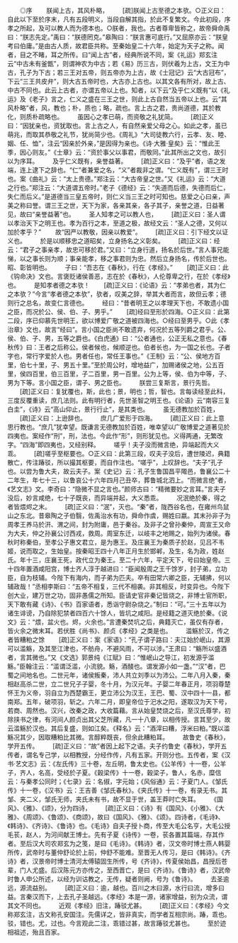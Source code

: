 <!-- { "loadSidebar": true } -->
　　◎序
　　朕闻上古，其风朴略，
　　[疏]朕闻上古至德之本欤。○正义曰：自此以下至於序末，凡有五段明义，当段自解其指，於此不复繁文。今此初段，序孝之所起，及可以教人而为德本也。○朕者，我也。古者尊卑皆称之，故帝舜命禹曰：“朕志先定。”禹曰：“朕德罔克。”皋陶曰：“朕言惠可底行。”又屈原亦云：“朕皇考曰伯庸。”是由古人质，故君臣共称。至秦始皇二十六年，始定为天子之称。闻者，目之不睹，耳之所传。曰“闻上古”者，经典所说不同，案《礼运》郑玄注云“中古未有釜甑”，则谓神农为中古；若《易》历三古，则伏羲为上古，文王为中古，孔子为下古；若三王对五帝，则五帝亦为上古，故《士冠记》云“大古冠布”，下云“三王共皮弁”，则大古五帝时也，大古亦上古也。以其文各有所对，故上古、中古不同也。此云上古者，亦谓五帝以上也。知者，以下云“及乎仁义既有”以《礼运》及《老子》言之，仁义之盛在三王之世，则此上古自然当五帝以上也。云“其风朴略”者，风，教也；朴，质也；略，疏也。言上古之君，贵尚道德，其於教化，则质朴疏略也。
　　虽因心之孝已萌，而资敬之礼犹简。
　　[疏]正义曰：“因犹亲也，资犹取也。言上古之人，有自然亲爱父母之心。如此之孝，虽已萌兆，而取其恭敬之礼节，犹尚简少也。《周礼》“大司徒教六行，云孝、友、睦、姻、任、恤”，注云“因亲於外亲，”是因得为亲也。《诗·大雅·皇矣》云：“惟此王季，因心则友。”《士章》云：“资於事父以事君，而敬同。”此其所出之文也，故引以为序耳。
　　及乎仁义既有，亲誉益著。
　　[疏]正义曰：“及乎”者，语之发端，连上逮下之辞也。“仁”者兼爱之名，“义”者裁非之谓。“仁义既有”，谓三王时也。案《曲礼》云：“太上贵德。”郑注云：“大古帝皇之世。”又《礼运》云：“大道之行也。”郑注云：“大道谓五帝时。”老子《德经》云：“失道而后德，失德而后仁，失仁而后义。”是道德当三皇五帝时，则仁义当三王之时可知也。慈爱之心曰亲，声美之称曰誉。谓三王之世，天下为家，各亲其亲，各子其子，亲誉之道，日益著见，故曰“亲誉益著”也。
　　圣人知孝之可以教人也，
　　[疏]正义曰：圣人谓以孝治天下之明王也。孝为百行之本，至道之极，故经文云：“圣人之德，又何以加於孝乎？”
　　故“因严以教敬，因亲以教爱”。
　　[疏]正义曰：引下经文以证义也。
　　於是以顺移忠之道昭矣，立身扬名之义彰矣。
　　[疏]正义曰：经云：“君子之事亲孝，故忠可移於君。”又曰：“立身行道，扬名於后世。”言人事兄能悌，以之事长则为顺；事亲能孝，移之事君则为忠。然后立身扬名，传於后世也。昭、彰皆明也。
　　子曰：“吾志在《春秋》，行在《孝经》。”
　　[疏]正义曰：此《钩命决》文也。言褒贬诸侯善恶，志在於《春秋》，人伦尊卑之行，在於《孝经》也。
　　是知孝者德之本欤！
　　[疏]正义曰：《论语》云：“孝弟也者，其为仁之本欤？”今言“孝者德之本欤”，欤者，叹美之辞，举其大者而言，故但云孝；德则行之总名，故变仁言德也。
　　经曰：“昔者明王之以孝理天下也，不敢遗小国之臣，而况於公、侯、伯、子、男乎。”
　　[疏]经曰至形於四海。○正义曰：此第二段，序已仰慕先世明王，欲以博爱广敬之道被四海也。○经曰至男乎。○此《孝治章》文也，故言“经曰”。言小国之臣尚不敢遗弃，何况於五等列爵之君乎。公、侯、伯、子、男，五等之爵也。《白虎通》曰：“公者通也，公正无私之意也。《春秋传》曰：王者之后称公。侯者候也，候顺逆也。伯者长也，为一国之长也。子者字也，常行字爱於人也。男者任也，常任王事也。”《王制》云：“公、侯地方百里，伯七十里，子、男五十里。”至於周公时，增地益广，加赐诸侯之地，公五百里，侯四百里，伯三百里，子二百里，男一百里。公为上等，侯、伯为中等，子、男为下等。言小国之臣，谓子、男之臣也。
　　朕尝三复斯言，景行先哲。
　　[疏]正义曰：复犹覆也，斯，此也；景，明也；哲，智也。言每读经至此科，三度反覆重读，庶几法则。此有明行者，先世圣智之明王也。《论语》云“南容三复白圭”，《诗》云“高山仰止，景行行止”，是其类也。
　　虽无德教加於百姓，
　　[疏]正义曰：上逊辞也。
　　庶几广爱形于四海。
　　[疏]正义曰：此上意思行教也。“庶几”犹幸望。既谦言无德教加於百姓，唯幸望以广敬博爱之道著见於四夷也。案经作“刑”，刑，法也。今此作“形”，则形犹见也。义得两通，无繁改字。“四海”即四夷也，又经别释。
　　嗟乎！夫子没而微言绝，异端起而大义乖。
　　[疏]嗟乎至枢要也。○正义曰：此第三段，叹夫子没后，遭世陵迟，典籍散亡，传注踳驳，所以撮其枢要，而自作注也。“嗟乎”，上叹辞也。“夫子”孔子也。以尝为鲁大夫，故云夫子。案《史记》云：孔子生鲁国昌平陬邑，鲁襄公二十二年生，年七十三，以鲁哀公十六年四月己丑卒，葬鲁城北泗上。“而微言绝”者，《艺文志》文。李奇曰：“隐微不显之言也。”颜师古曰：“精微要妙之言耳。”言夫子没后，妙言咸绝，七十子既丧，而异端并起，大义悉乖。
　　况泯绝於秦，得之者皆煨烬之末。
　　[疏]正义曰：“泯”，灭也。“秦”者，陇西谷名也，在雍州鸟鼠山之东北。昔皋陶之子伯翳，佐禹治水有功，舜命作虞，赐姓曰嬴。其末孙非子为周孝王养马於汧、渭之间，封为附庸，邑于秦谷。及非子之曾孙秦仲，周宣王又命为大夫，仲之孙襄公讨西戎，救周。周室东迁，以岐丰之地赐之，始列为诸侯。春秋时称秦伯，至孝公子惠文君立，是为惠王。及庄襄王为秦质子於赵，见吕不韦姬，说而取之，生始皇。按秦昭王四十八年正月生於邯郸，及生，名为政，姓赵氏。年十三，庄襄王死，政代立为秦王。至二十六年，平定天下，号曰始皇帝。三十四年置酒咸阳宫，博士齐人淳于越进曰：“臣闻殷周之王千馀岁，封子弟，立功臣，自为枝辅。今陛下有海内，而子弟为匹夫。卒有田常六卿之臣，无辅拂，何以辅政哉！”丞相李斯曰：“五帝不相复，三代不相袭。非其相反，时变异也。今陛下创大业，建万世之功，固非愚儒之所知。臣请史官非秦记皆烧之，非博士官所职，天下敢有藏《诗》、《书》百家语者，悉诣守尉杂烧之。”制曰：“可。”三十五年以为诸生诽谤，乃自除犯禁者四百六十馀人，皆坑之咸阳。是经籍之道灭绝於秦。《说文》云：“煨，盆火也。烬，火余也。”言遭秦焚坑之后，典籍灭亡，虽仅有存者，皆火余之微末耳。若伏胜《尚书》、颜贞《孝经》之类是也。
　　滥觞於汉，传之者皆糟粕之馀
　　[疏]正义曰：案《家语》：“孔子谓子路曰：夫江始於岷山，其源可以滥觞，及其至江津也，不舫舟，不避风雨，不可以涉。”王肃曰：“觞所以盛酒者，言其微也。”又《文选》郭景纯《江赋》曰：“惟岷山之导江，初发源乎滥觞。”臣翰注云：“滥谓泛滥，小流貌。觞，酒醆也。谓发源小如一盏。”“汉”者，巴蜀之间地名也。二世元年，诸侯叛秦，沛人共立刘季以为沛公。二年八月入秦，秦相赵高杀二世，立二世兄子子婴，冬十月，为汉元年。子婴二年春正月，项羽尊楚怀王为义帝，羽自立为西楚霸王，更立沛公为汉王，王巴、蜀、汉中四十一县，都南郑。五年，破项羽，斩之。六年二月，即皇帝位于汜水之阳，遂取汉为天下号，若商、周然也。汉兴，改秦之政，大收篇藉。言从始皇焚烧之后，至汉氏尊学，初除挟书之律，有河间人颜贞出其父芝所藏，凡一十八章，以相传授。言其至少，故云滥觞於汉也。其后复盛，则如江矣。《释名》云：“酒滓曰糟，浮米曰粕。”既以滥觞况其少，因取糟粕比其微。言醇粹既丧，但余此糟粕耳。
　　故鲁史《春秋》，学开五传。
　　[疏]正义曰：“故”者因上起下之语。夫子约鲁史《春秋》，学开五传者，谓名专己学，以相教授，分经作传，凡有五家。开则分也。五传者，案《汉书·艺文志》云：《左氏传》三十卷，左丘明，鲁太史也。《公羊传》十一卷，公羊子，齐人，名高，受经於子夏。《穀梁传》十一卷，穀梁子，鲁人，名赤，糜信云：与秦孝公同时；《七录》云：名俶，字元始；《风俗通》云：子夏门人。《邹氏传》十一卷，《汉书》云：王吉善《邹氏春秋》。《夹氏传》十一卷，有录无书。其邹、夹二义，邹氏无师，夹氏未有书，故不显于世，盖王莽时亡失耳。
　　《国风》、《雅》、《颂》，分为四诗，
　　[疏]正义曰：《诗》有《国风》、《小雅》、《大雅》、《周颂》、《鲁颂》、《商颂》，故曰《国风》、《雅》、《颂》。四诗者，《毛诗》、《韩诗》、《齐诗》、《鲁诗》也。《毛诗》自夫子授卜商，传至大毛公名亨，大毛公授毛苌，赵人，为河间献王博士。先有子夏《诗传》一卷，苌各置其篇端，存其作者。至后汉大司农郑玄为之笺，是曰《毛诗》。《韩诗》者，汉文帝时博士燕人韩婴所传，武帝时与董仲舒论於上前，仲舒不能难。至晋无人传习，是曰《韩诗》。《齐诗》者，汉景帝时博士清河太傅辕固生所传，号《齐诗》，传夏侯始昌，昌授后苍辈，门人尤盛。后汉陈元方亦传之，至西晋亡，是曰《齐诗》。《鲁诗》者，汉武帝时鲁人申公所述，以经为训诂教之，无传，疑者则阙，号为《鲁诗》。
　　去圣逾远，源流益别。
　　[疏]正义曰：逾，越也。百川之木曰源，水行曰流，增多曰益。言秦汉而下，上去孔子圣越远。《孝经》本是一源，诸家增益，别为众流，谓其文不同也。
　　近观《孝经》旧注，踳驳尤甚。
　　[疏]正义曰：《孝经》今文称郑玄注，古文称孔安国注。先儒详之，皆非真实，而学者互相宗尚。踳，乖也。驳，错也。尤，过也。今言观此二注，乖错过甚，故言踳驳尤甚也。
　　至於迹相祖述，殆且百家。
